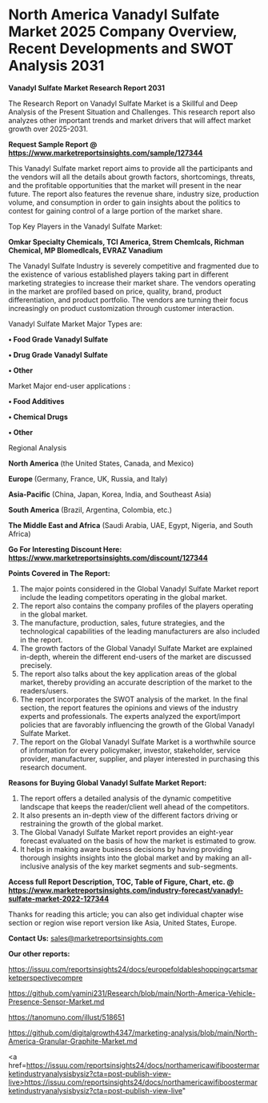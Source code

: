 # North America Vanadyl Sulfate Market 2025 Company Overview, Recent Developments and SWOT Analysis 2031

<strong>Vanadyl Sulfate Market Research Report 2031</strong>

The Research Report on Vanadyl Sulfate Market is a Skillful and Deep Analysis of the Present Situation and Challenges. This research report also analyzes other important trends and market drivers that will affect market growth over 2025-2031.

<strong>Request Sample Report @ <a href=https://www.marketreportsinsights.com/sample/127344>https://www.marketreportsinsights.com/sample/127344</a></strong>

This Vanadyl Sulfate market report aims to provide all the participants and the vendors will all the details about growth factors, shortcomings, threats, and the profitable opportunities that the market will present in the near future. The report also features the revenue share, industry size, production volume, and consumption in order to gain insights about the politics to contest for gaining control of a large portion of the market share.

Top Key Players in the Vanadyl Sulfate Market:

<strong>Omkar Specialty Chemicals, TCI America, Strem ChemIcals, Richman Chemical, MP BIomedIcals, EVRAZ Vanadium</strong>

The Vanadyl Sulfate Industry is severely competitive and fragmented due to the existence of various established players taking part in different marketing strategies to increase their market share. The vendors operating in the market are profiled based on price, quality, brand, product differentiation, and product portfolio. The vendors are turning their focus increasingly on product customization through customer interaction.

Vanadyl Sulfate Market Major Types are:

<strong>• Food Grade Vanadyl Sulfate

• Drug Grade Vanadyl Sulfate

• Other</strong>

Market Major end-user applications :

<strong>• Food Additives

• Chemical Drugs

• Other</strong>

Regional Analysis

</u><strong><b>North America</b></strong> (the United States, Canada, and Mexico)

<strong><b>Europe </b></strong>(Germany, France, UK, Russia, and Italy)

<strong><b>Asia-Pacific</b></strong> (China, Japan, Korea, India, and Southeast Asia)

<strong><b>South America</b></strong> (Brazil, Argentina, Colombia, etc.)

<strong><b>The Middle East and Africa</b></strong> (Saudi Arabia, UAE, Egypt, Nigeria, and South Africa)

<strong>Go For Interesting Discount Here: <a href=https://www.marketreportsinsights.com/discount/127344>https://www.marketreportsinsights.com/discount/127344</a></strong>

<strong>Points Covered in The Report:</strong>
<ol>
  <li>The major points considered in the Global Vanadyl Sulfate Market report include the leading competitors operating in the global market.</li>
  <li>The report also contains the company profiles of the players operating in the global market.</li>
  <li>The manufacture, production, sales, future strategies, and the technological capabilities of the leading manufacturers are also included in the report.</li>
  <li>The growth factors of the Global Vanadyl Sulfate Market are explained in-depth, wherein the different end-users of the market are discussed precisely.</li>
  <li>The report also talks about the key application areas of the global market, thereby providing an accurate description of the market to the readers/users.</li>
  <li>The report incorporates the SWOT analysis of the market. In the final section, the report features the opinions and views of the industry experts and professionals. The experts analyzed the export/import policies that are favorably influencing the growth of the Global Vanadyl Sulfate Market.</li>
  <li>The report on the Global Vanadyl Sulfate Market is a worthwhile source of information for every policymaker, investor, stakeholder, service provider, manufacturer, supplier, and player interested in purchasing this research document.</li>
</ol>
<strong>Reasons for Buying Global Vanadyl Sulfate Market Report:</strong>

<ol>
  <li>The report offers a detailed analysis of the dynamic competitive landscape that keeps the reader/client well ahead of the competitors.</li>
  <li>It also presents an in-depth view of the different factors driving or restraining the growth of the global market.</li>
  <li>The Global Vanadyl Sulfate Market report provides an eight-year forecast evaluated on the basis of how the market is estimated to grow.</li>
  <li>It helps in making aware business decisions by having providing thorough insights insights into the global market and by making an all-inclusive analysis of the key market segments and sub-segments.</li>
</ol>
<strong>Access full Report Description, TOC, Table of Figure, Chart, etc. @ <a href=https://www.marketreportsinsights.com/industry-forecast/vanadyl-sulfate-market-2022-127344>https://www.marketreportsinsights.com/industry-forecast/vanadyl-sulfate-market-2022-127344</a></strong>


Thanks for reading this article; you can also get individual chapter wise section or region wise report version like Asia, United States, Europe.

<strong>Contact Us:</strong>
sales@marketreportsinsights.com

<strong>Our other reports:</strong>

<a href=https://issuu.com/reportsinsights24/docs/europefoldableshoppingcartsmarketperspectivecompre>https://issuu.com/reportsinsights24/docs/europefoldableshoppingcartsmarketperspectivecompre</a>

<a href=https://github.com/yamini231/Research/blob/main/North-America-Vehicle-Presence-Sensor-Market.md>https://github.com/yamini231/Research/blob/main/North-America-Vehicle-Presence-Sensor-Market.md</a>

<a href=https://tanomuno.com/illust/518651>https://tanomuno.com/illust/518651</a>

<a href=https://github.com/digitalgrowth4347/marketing-analysis/blob/main/North-America-Granular-Graphite-Market.md>https://github.com/digitalgrowth4347/marketing-analysis/blob/main/North-America-Granular-Graphite-Market.md</a>

<a href=https://issuu.com/reportsinsights24/docs/northamericawifiboostermarketindustryanalysisbysiz?cta=post-publish-view-live>https://issuu.com/reportsinsights24/docs/northamericawifiboostermarketindustryanalysisbysiz?cta=post-publish-view-live</a>"
